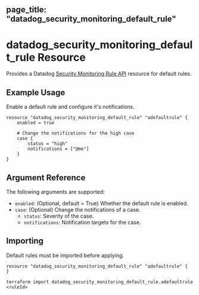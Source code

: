 ## page_title: "datadog_security_monitoring_default_rule"

# datadog_security_monitoring_default_rule Resource

Provides a Datadog [Security Monitoring Rule API](https://docs.datadoghq.com/api/v2/security-monitoring/) resource for default rules.

## Example Usage

Enable a default rule and configure it's notifications.

```hcl
resource "datadog_security_monitoring_default_rule" "adefaultrule" {
    enabled = true

    # Change the notifications for the high case
    case {
        status = "high"
        notifications = ["@me"]
    }
}
```

## Argument Reference

The following arguments are supported:

-   `enabled`: (Optional, default = True) Whether the default rule is enabled.
-   `case`: (Optional) Change the notifications of a case.
    -   `status`: Severity of the case.
    -   `notifications`: Notification targets for the case.

## Importing

Default rules must be imported before applying.

```hcl
resource "datadog_security_monitoring_default_rule" "adefaultrule" {
}
```

```
terraform import datadog_security_monitoring_default_rule.adefaultrule <ruleId>
```
